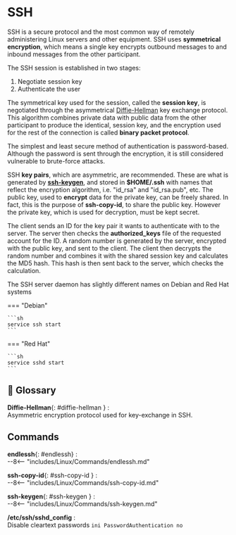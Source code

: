 # SSH

SSH is a secure protocol and the most common way of remotely administering Linux servers and other equipment.
SSH uses **symmetrical encryption**, which means a single key encrypts outbound messages to and inbound messages from the other participant.

The SSH session is established in two stages:

1. Negotiate session key
2. Authenticate the user

The symmetrical key used for the session, called the **session key**, is negotiated through the asymmetrical [Diffie-Hellman](#diffie-hellman) key exchange protocol.
This algorithm combines private data with public data from the other participant to produce the identical, session key, and the encryption used for the rest of the connection is called **binary packet protocol**.

The simplest and least secure method of authentication is password-based.
Although the password is sent through the encryption, it is still considered vulnerable to brute-force attacks.

SSH **key pairs**, which are asymmetric, are recommended. These are what is generated by [**ssh-keygen**](#ssh-keygen), and stored in **$HOME/.ssh** with names that reflect the encryption algorithm, i.e. "id_rsa" and "id_rsa.pub", etc.
The public key, used to **encrypt** data for the private key, can be freely shared.
In fact, this is the purpose of **ssh-copy-id**, to share the public key.
However the private key, which is used for decryption, must be kept secret.

The client sends an ID for the key pair it wants to authenticate with to the server. The server then checks the **authorized_keys** file of the requested account for the ID.
A random number is generated by the server, encrypted with the public key, and sent to the client.
The client then decrypts the random number and combines it with the shared session key and calculates the MD5 hash.
This hash is then sent back to the server, which checks the calculation.


The SSH server daemon has slightly different names on Debian and Red Hat systems

=== "Debian"

    ```sh
    service ssh start
    ```

=== "Red Hat"

    ```sh
    service sshd start
    ```

## 📘 Glossary

**Diffie-Hellman**{: #diffie-hellman }
:   
    Asymmetric encryption protocol used for key-exchange in SSH.

## Commands

**endlessh**{: #endlessh}
:   
    --8<-- "includes/Linux/Commands/endlessh.md"

**ssh-copy-id**{: #ssh-copy-id }
:   
    --8<-- "includes/Linux/Commands/ssh-copy-id.md"

**ssh-keygen**{: #ssh-keygen }
:   
    --8<-- "includes/Linux/Commands/ssh-keygen.md"

**/etc/ssh/sshd_config**
:   
    Disable cleartext passwords
    ```ini
    PasswordAuthentication no
    ```

